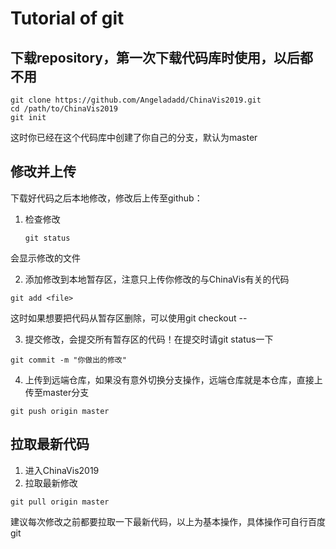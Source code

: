 # Tutorial of git

## 下载repository，第一次下载代码库时使用，以后都不用

```
git clone https://github.com/Angeladadd/ChinaVis2019.git
cd /path/to/ChinaVis2019
git init
```
这时你已经在这个代码库中创建了你自己的分支，默认为master

## 修改并上传

下载好代码之后本地修改，修改后上传至github：

1. 检查修改

   ```
   git status
   ```
  会显示修改的文件

 2. 添加修改到本地暂存区，注意只上传你修改的与ChinaVis有关的代码

  ```
  git add <file>
  ```

  这时如果想要把代码从暂存区删除，可以使用git checkout -- <file>

 3. 提交修改，会提交所有暂存区的代码！在提交时请git status一下

  ```
  git commit -m "你做出的修改"
  ```

 4. 上传到远端仓库，如果没有意外切换分支操作，远端仓库就是本仓库，直接上传至master分支

  ```
  git push origin master
  ```

## 拉取最新代码

1. 进入ChinaVis2019
2. 拉取最新修改

  ```
  git pull origin master
  ```

建议每次修改之前都要拉取一下最新代码，以上为基本操作，具体操作可自行百度git
